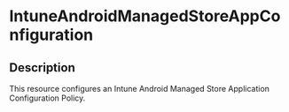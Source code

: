 
# IntuneAndroidManagedStoreAppConfiguration

## Description

This resource configures an Intune Android Managed Store Application Configuration Policy.
